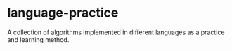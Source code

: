 language-practice
=================

A collection of algorithms implemented in different languages as a practice and learning method.
